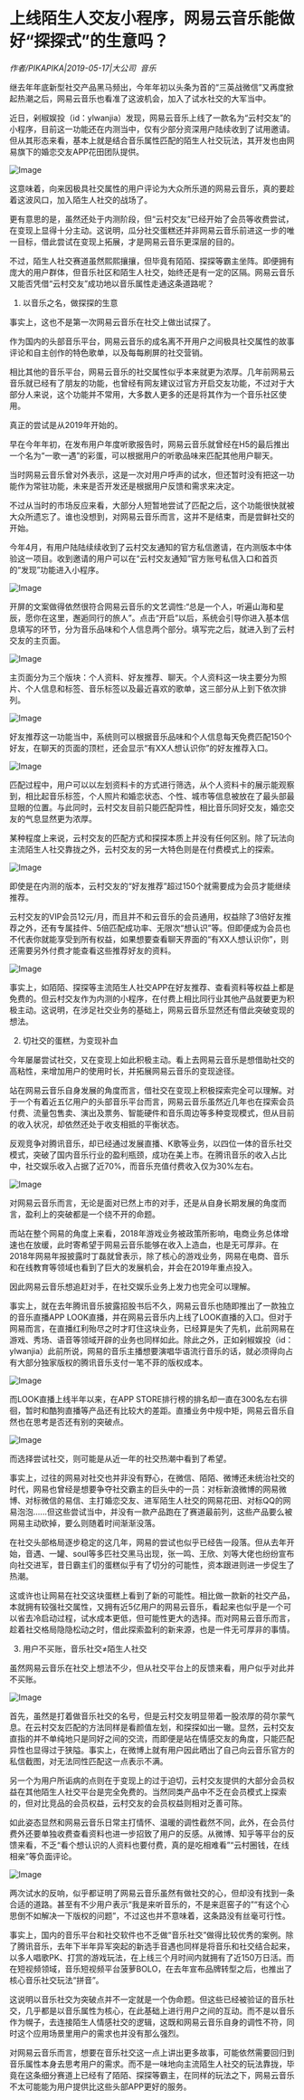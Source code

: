 # 上线陌生人交友小程序，网易云音乐能做好“探探式”的生意吗？

*作者/PIKAPIKA|2019-05-17|大公司 
                                                音乐*

继去年年底新型社交产品黑马频出，今年年初以头条为首的“三英战微信”又再度掀起热潮之后，网易云音乐也看准了这波机会，加入了试水社交的大军当中。

近日，剁椒娱投（id：ylwanjia）发现，网易云音乐上线了一款名为“云村交友”的小程序，目前这一功能还在内测当中，仅有少部分资深用户陆续收到了试用邀请。但从其形态来看，基本上就是结合音乐属性匹配的陌生人社交玩法，其开发也由网易旗下的婚恋交友APP花田团队提供。

![Image](http://p1.pstatp.com/large/pgc-image/9d44671fbc294727bd2a209029a9e559)

这意味着，向来因极具社交属性的用户评论为大众所乐道的网易云音乐，真的要趁着这波风口，加入陌生人社交的战场了。

更有意思的是，虽然还处于内测阶段，但“云村交友”已经开始了会员等收费尝试，在变现上显得十分主动。这说明，瓜分社交蛋糕还并非网易云音乐前进这一步的唯一目标，借此尝试在变现上拓展，才是网易云音乐更深层的目的。

不过，陌生人社交赛道虽然熙熙攘攘，但毕竟有陌陌、探探等霸主坐阵。即便拥有庞大的用户群体，但音乐社区和陌生人社交，始终还是有一定的区隔。网易云音乐又能否凭借“云村交友”成功地以音乐属性走通这条道路呢？

1. 以音乐之名，做探探的生意

事实上，这也不是第一次网易云音乐在社交上做出试探了。

作为国内的头部音乐平台，网易云音乐的成名离不开用户之间极具社交属性的故事评论和自主创作的特色歌单，以及每每刷屏的社交营销。

相比其他的音乐平台，网易云音乐的社交属性似乎本来就更为浓厚。几年前网易云音乐就已经有了朋友的功能，也曾经有网友建议过官方开启交友功能，不过对于大部分人来说，这个功能并不常用，大多数人更多的还是将其作为一个音乐社区使用。

真正的尝试是从2019年开始的。

早在今年年初，在发布用户年度听歌报告时，网易云音乐就曾经在H5的最后推出一个名为“一歌一遇”的彩蛋，可以根据用户的听歌品味来匹配其他用户聊天。

当时网易云音乐曾对外表示，这是一次对用户呼声的试水，但还暂时没有把这一功能作为常驻功能，未来是否开发还是根据用户反馈和需求来决定。

不过从当时的市场反应来看，大部分人短暂地尝试了匹配之后，这个功能很快就被大众所遗忘了。谁也没想到，对网易云音乐而言，这并不是结束，而是尝鲜社交的开始。

今年4月，有用户陆陆续续收到了云村交友通知的官方私信邀请，在内测版本中体验这一项目。收到邀请的用户可以在“云村交友通知”官方账号私信入口和首页的“发现”功能进入小程序。

![Image](http://p1.pstatp.com/large/pgc-image/81097f4ef2ea448fbce03f281a171cce)

开屏的文案做得依然很符合网易云音乐的文艺调性:“总是一个人，听遍山海和星辰，愿你在这里，邂逅同行的旅人”。点击“开启”以后，系统会引导你进入基本信息填写的环节，分为音乐品味和个人信息两个部分。填写完之后，就进入到了云村交友的主页面。

![Image](http://p1.pstatp.com/large/pgc-image/d7692693c64447e086a138263c6c494a)

主页面分为三个版块：个人资料、好友推荐、聊天。个人资料这一块主要分为照片、个人信息和标签、音乐标签以及最近喜欢的歌单，这三部分从上到下依次排列。

![Image](http://p9.pstatp.com/large/pgc-image/b04cd95ecda947cba545fb4eb015fc70)

好友推荐这一功能当中，系统则可以根据音乐品味和个人信息每天免费匹配150个好友，在聊天的页面的顶栏，还会显示“有XX人想认识你”的好友推荐入口。

![Image](http://p1.pstatp.com/large/pgc-image/61c6f7cc62c345078870081ffd195aac)

匹配过程中，用户可以以左划资料卡的方式进行筛选，从个人资料卡的展示能观察到，相比起音乐标签，个人照片和婚恋状态、个性、城市等信息被放在了最头部最显眼的位置。与此同时，云村交友目前只能匹配异性，相比音乐同好交友，婚恋交友的气息显然更为浓厚。

某种程度上来说，云村交友的匹配方式和探探本质上并没有任何区别。除了玩法向主流陌生人社交靠拢之外，云村交友的另一大特色则是在付费模式上的探索。

![Image](http://p1.pstatp.com/large/pgc-image/ad0059134b044a93a2d1a025c507446e)

即使是在内测的版本，云村交友的“好友推荐”超过150个就需要成为会员才能继续推荐。

云村交友的VIP会员12元/月，而且并不和云音乐的会员通用，权益除了3倍好友推荐之外，还有专属挂件、5倍匹配成功率、无限次“想认识”等。但即便成为会员也不代表你就能享受到所有权益，如果想要查看聊天界面的“有XX人想认识你”，则还需要另外付费才能查看这些推荐好友的资料。

![Image](http://p1.pstatp.com/large/pgc-image/f1eb7101057d42de89f1fed6a813974f)

事实上，如陌陌、探探等主流陌生人社交APP在好友推荐、查看资料等权益上都是免费的。但云村交友作为内测的小程序，在付费上相比同行业其他产品就要更为积极主动。这说明，在涉足社交业务的基础上，网易云音乐显然还有借此突破变现的想法。

2. 切社交的蛋糕，为变现补血

今年屡屡尝试社交，又在变现上如此积极主动。看上去网易云音乐是想借助社交的高粘性，来增加用户的使用时长，并拓展网易云音乐的变现途径。

站在网易云音乐自身发展的角度而言，借社交在变现上积极探索完全可以理解。对于一个有着近五亿用户的头部音乐平台而言，网易云音乐虽然近几年也在探索会员付费、流量包售卖、演出及票务、智能硬件和音乐周边等多种变现模式，但从目前的收入状况，却依然还处于收支相抵的平衡状态。

反观竞争对腾讯音乐，却已经通过发展直播、K歌等业务，以四位一体的音乐社交模式，突破了国内音乐行业的盈利瓶颈，成功在美上市。在腾讯音乐的收入占比中，社交娱乐收入占据了近70%，而音乐充值付费收入仅为30%左右。

![Image](http://p3.pstatp.com/large/pgc-image/1546a78755b8463daa3a57faf1500942)

对网易云音乐而言，无论是面对已然上市的对手，还是从自身长期发展的角度而言，盈利上的突破都是一个绕不开的命题。

而站在整个网易的角度上来看，2018年游戏业务被政策所影响，电商业务总体增速也在放缓，此时寄希望于网易云音乐能够在收入上造血，也是无可厚非。在2018年网易年报披露时丁磊就曾表示，除了核心的游戏业务，网易在电商、音乐和在线教育等领域也看到了巨大的发展机会，并会在2019年重点投入。

因此网易云音乐想追赶对手，在社交娱乐业务上发力也完全可以理解。

事实上，就在去年腾讯音乐披露招股书后不久，网易云音乐也随即推出了一款独立的音乐直播APP LOOK直播，并在网易云音乐内上线了LOOK直播的入口。但对于网易而言，在直播红利殆尽之时才盯住这块业务，已经算是失了先机，此前网易在游戏、秀场、语音等领域开辟的业务也同样如此。除此之外，正如剁椒娱投（id：ylwanjia）此前所说，网易的音乐主播想要演唱华语流行音乐的话，就必须得向占有大部分独家版权的腾讯音乐支付一笔不菲的版权成本。

![Image](http://p1.pstatp.com/large/pgc-image/65248cbfac00459789349ace0a16947d)

而LOOK直播上线半年以来，在APP STORE排行榜的排名却一直在300名左右徘徊，暂时和酷狗直播等产品还有比较大的差距。直播业务中规中矩，网易云音乐自然也在思考是否还有别的突破点。

![Image](http://p3.pstatp.com/large/pgc-image/1eba4c574fef4377a72f8735283a7058)

而选择尝试社交，则可能是从近一年的社交热潮中看到了希望。

事实上，过往的网易对社交也并非没有野心，在微信、陌陌、微博还未统治社交的时代，网易也曾经是想要争夺社交霸主的巨头中的一员：对标新浪微博的网易微博、对标微信的易信、主打婚恋交友、进军陌生人社交的网易花田、对标QQ的网易泡泡......但这些尝试当中，并没有一款产品跑在了赛道最前列，这些产品要么被网易主动砍掉，要么则随着时间渐渐没落。

在社交头部格局逐步稳定的这几年，网易的尝试也似乎已经告一段落。但从去年开始，音遇、一罐、soul等多匹社交黑马出现，张一鸣、王欣、刘等大佬也纷纷宣布向社交进军，昔日霸主们的蛋糕似乎有了切分的可能性，资本跟进则进一步促生了热潮。

这或许也让网易在社交这块蛋糕上看到了新的可能性。相比做一款新的社交产品，本就拥有较强社交属性，又拥有近5亿用户的网易云音乐，看起来也似乎是一个可以省去冷启动过程，试水成本更低，但可能性更大的选择。而对网易云音乐而言，趁着社交格局隐隐松动之时，借此探索盈利的新来源，也是一件无可厚非的事情。

3. 用户不买账，音乐社交≠陌生人社交

虽然网易云音乐在社交上想法不少，但从社交平台上的反馈来看，用户似乎对此并不买账。

![Image](http://p1.pstatp.com/large/pgc-image/1d3a58e37e4d4760a09612e9751ab08a)

首先，虽然是打着做音乐社交的名号，但是云村交友明显带着一股浓厚的荷尔蒙气息。在云村交友匹配的方法同样是看颜值左划，和探探如出一辙。显然，云村交友直指的并不单纯地只是同好之间的交流，而即便是站在情感交友的角度，只能匹配异性也显得过于狭隘。事实上，在微博上就有用户因此晒出了自己向云音乐官方的私信截图，对无法同性匹配这一点表示不满。

另一个为用户所诟病的点则在于变现上的过于迫切，云村交友提供的大部分会员权益在其他陌生人社交平台是完全免费的。当然同类产品中不乏在会员模式上探索的，但对比竞品的会员权益，云村交友的会员权益则相对乏善可陈。

如此姿态显然和网易云音乐日常主打情怀、温暖的调性截然不同，此外，在会员付费外还要单独收费查看资料也进一步招致了用户的反感。从微博、知乎等平台的反馈来看，不乏“看个想认识的人资料也要付费，真的是吃相难看”“云村圈钱，在线相亲”等负面评论。

![Image](http://p9.pstatp.com/large/pgc-image/5f62af5d47a04728b6734194323c9ba0)

两次试水的反响，似乎都证明了网易云音乐虽然有做社交的心，但却没有找到一条合适的道路。甚至有不少用户表示“我是来听音乐的，不是来逛窑子的”“有这个心思倒不如解决一下版权的问题”，不过这也并不意味着，这条路没有丝毫可行性。

事实上，国内的音乐平台和社交软件也不乏做“音乐社交”做得比较优秀的案例。除了腾讯音乐，去年下半年异军突起的新选手音遇也同样是将音乐和社交结合起来，以多人唱歌PK、打赏的游戏玩法，在上线三个月时间内就拥有了近150万日活。而在短视频领域，音乐短视频平台菠萝BOLO，在去年宣布品牌转型之后，也推出了核心音乐社交玩法“拼音”。

这说明以音乐社交为突破点并不一定就是一个伪命题。但这些已经被验证的音乐社交，几乎都是以音乐属性为核心，在此基础上进行用户之间的互动。而不是以音乐作为幌子，去连接陌生人情感社交的逻辑，这既和网易云音乐自身的调性不符，同时这个应用场景里用户的需求也并没有那么强烈。

对网易云音乐而言，想要在音乐社交这一点上讲出更多故事，可能依然需要回归到音乐属性本身去思考用户的需求。而不是一味地向主流陌生人社交的玩法靠拢，毕竟在这条细分赛道上已经有了陌陌、探探等霸主，在同样的玩法之下，网易云音乐不太可能能为用户提供比这些头部APP更好的服务。

